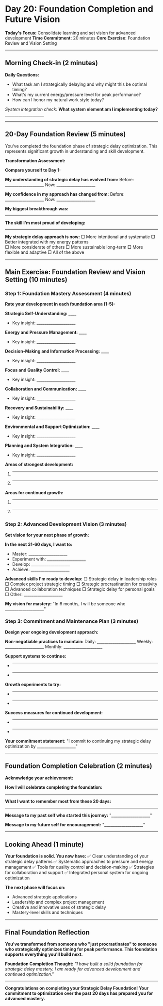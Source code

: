 # Day 20: Foundation Completion and Future Vision

**Today's Focus:** Consolidate learning and set vision for advanced development
**Time Commitment:** 20 minutes
**Core Exercise:** Foundation Review and Vision Setting

---

## Morning Check-in (2 minutes)

**Daily Questions:**
- What task am I strategically delaying and why might this be optimal timing?
- What's my current energy/pressure level for peak performance?
- How can I honor my natural work style today?

*System integration check:*
**What system element am I implementing today?** ____________________

---

## 20-Day Foundation Review (5 minutes)

You've completed the foundation phase of strategic delay optimization. This represents significant growth in understanding and skill development.

**Transformation Assessment:**

**Compare yourself to Day 1:**

**My understanding of strategic delay has evolved from:**
Before: ____________________
Now: ____________________

**My confidence in my approach has changed from:**
Before: ____________________
Now: ____________________

**My biggest breakthrough was:**
____________________

**The skill I'm most proud of developing:**
____________________

**My strategic delay approach is now:**
□ More intentional and systematic
□ Better integrated with my energy patterns  
□ More considerate of others
□ More sustainable long-term
□ More flexible and adaptive
□ All of the above

---

## Main Exercise: Foundation Review and Vision Setting (10 minutes)

### Step 1: Foundation Mastery Assessment (4 minutes)

**Rate your development in each foundation area (1-5):**

**Strategic Self-Understanding:** ____
- Key insight: ____________________

**Energy and Pressure Management:** ____
- Key insight: ____________________

**Decision-Making and Information Processing:** ____
- Key insight: ____________________

**Focus and Quality Control:** ____
- Key insight: ____________________

**Collaboration and Communication:** ____
- Key insight: ____________________

**Recovery and Sustainability:** ____
- Key insight: ____________________

**Environmental and Support Optimization:** ____
- Key insight: ____________________

**Planning and System Integration:** ____
- Key insight: ____________________

**Areas of strongest development:**
1. ____________________
2. ____________________

**Areas for continued growth:**
1. ____________________
2. ____________________

### Step 2: Advanced Development Vision (3 minutes)

**Set vision for your next phase of growth:**

**In the next 31-60 days, I want to:**
- Master: ____________________
- Experiment with: ____________________
- Develop: ____________________
- Achieve: ____________________

**Advanced skills I'm ready to develop:**
□ Strategic delay in leadership roles
□ Complex project strategic timing
□ Strategic procrastination for creativity
□ Advanced collaboration techniques
□ Strategic delay for personal goals
□ Other: ____________________

**My vision for mastery:**
\"In 6 months, I will be someone who ____________________\"

### Step 3: Commitment and Maintenance Plan (3 minutes)

**Design your ongoing development approach:**

**Non-negotiable practices to maintain:**
Daily: ____________________
Weekly: ____________________
Monthly: ____________________

**Support systems to continue:**
- ____________________
- ____________________

**Growth experiments to try:**
- ____________________
- ____________________

**Success measures for continued development:**
- ____________________
- ____________________

**Your commitment statement:**
\"I commit to continuing my strategic delay optimization by ____________________\"

---

## Foundation Completion Celebration (2 minutes)

**Acknowledge your achievement:**

**How I will celebrate completing the foundation:**
____________________

**What I want to remember most from these 20 days:**
____________________

**Message to my past self who started this journey:**
\"____________________\"

**Message to my future self for encouragement:**
\"____________________\"

---

## Looking Ahead (1 minute)

**Your foundation is solid. You now have:**
✅ Clear understanding of your strategic delay patterns
✅ Systematic approaches to pressure and energy management
✅ Tools for quality control and decision-making
✅ Strategies for collaboration and support
✅ Integrated personal system for ongoing optimization

**The next phase will focus on:**
- Advanced strategic applications
- Leadership and complex project management
- Creative and innovative uses of strategic delay
- Mastery-level skills and techniques

---

## Final Foundation Reflection

**You've transformed from someone who "just procrastinates" to someone who strategically optimizes timing for peak performance. This foundation supports everything you'll build next.**

**Foundation Completion Thought:**
*\"I have built a solid foundation for strategic delay mastery. I am ready for advanced development and continued optimization.\"*

---

**Congratulations on completing your Strategic Delay Foundation! Your commitment to optimization over the past 20 days has prepared you for advanced mastery.**